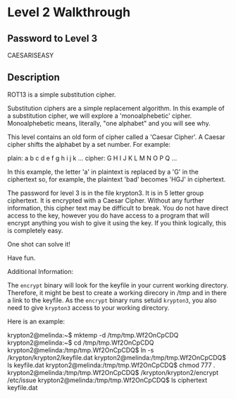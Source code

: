 # Level 2 Walkthrough

## Password to Level 3
CAESARISEASY

## Description
ROT13 is a simple substitution cipher.

Substitution ciphers are a simple replacement algorithm.  In this example
of a substitution cipher, we will explore a 'monoalphebetic' cipher.
Monoalphebetic means, literally, "one alphabet" and you will see why.

This level contains an old form of cipher called a 'Caesar Cipher'.
A Caesar cipher shifts the alphabet by a set number.  For example:

plain:  a b c d e f g h i j k ...
cipher: G H I J K L M N O P Q ...

In this example, the letter 'a' in plaintext is replaced by a 'G' in the
ciphertext so, for example, the plaintext 'bad' becomes 'HGJ' in ciphertext.

The password for level 3 is in the file krypton3.  It is in 5 letter
group ciphertext.  It is encrypted with a Caesar Cipher.  Without any
further information, this cipher text may be difficult to break.  You do
not have direct access to the key, however you do have access to a program
that will encrypt anything you wish to give it using the key.
If you think logically, this is completely easy.

One shot can solve it!

Have fun.

Additional Information:

The `encrypt` binary will look for the keyfile in your current working
directory. Therefore, it might be best to create a working direcory in /tmp
and in there a link to the keyfile. As the `encrypt` binary runs setuid
`krypton3`, you also need to give `krypton3` access to your working directory.

Here is an example:

krypton2@melinda:~$ mktemp -d
/tmp/tmp.Wf2OnCpCDQ
krypton2@melinda:~$ cd /tmp/tmp.Wf2OnCpCDQ
krypton2@melinda:/tmp/tmp.Wf2OnCpCDQ$ ln -s /krypton/krypton2/keyfile.dat
krypton2@melinda:/tmp/tmp.Wf2OnCpCDQ$ ls
keyfile.dat
krypton2@melinda:/tmp/tmp.Wf2OnCpCDQ$ chmod 777 .
krypton2@melinda:/tmp/tmp.Wf2OnCpCDQ$ /krypton/krypton2/encrypt /etc/issue
krypton2@melinda:/tmp/tmp.Wf2OnCpCDQ$ ls
ciphertext  keyfile.dat